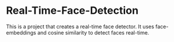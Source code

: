 # Real-Time-Face-Detection
This is a project that creates a real-time face detector. It uses face-embeddings and cosine similarity to detect faces real-time.

